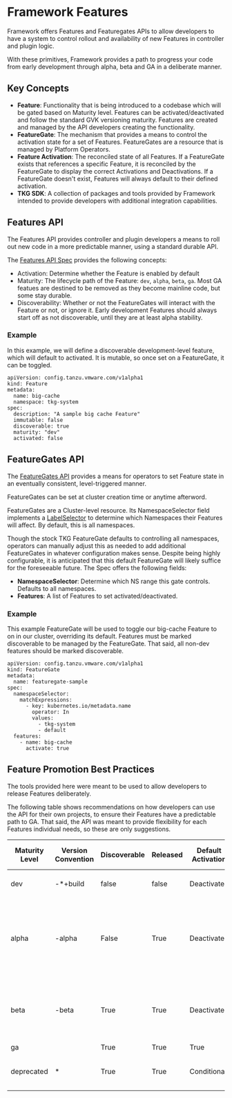 # Framework Features

Framework offers Features and Featuregates APIs to allow developers to have a
system to control rollout and availability of new Features in controller and
plugin logic.

With these primitives, Framework provides a path to progress your code from
early development through alpha, beta and GA in a deliberate manner.

## Key Concepts

- **Feature**: Functionality that is being introduced to a codebase which will
be gated based on Maturity level. Features can be activated/deactivated and follow the standard
 GVK versioning maturity. Features are created and managed by the API developers
creating the functionality.
- **FeatureGate**: The mechanism that provides a means to control the activation
state for a set of Features. FeatureGates are a resource that is managed by
Platform Operators.
- **Feature Activation**: The reconciled state of all Features. If a FeatureGate
exists that references a specific Feature, it is reconciled by the FeatureGate
to display the
correct Activations and Deactivations. If a FeatureGate doesn't exist, Features
will always default to their defined activation.
- **TKG SDK**: A collection of packages and tools provided by Framework intended
to provide developers with additional integration capabilities.

## Features API

The Features API provides controller and plugin developers a means to roll out
new code in a more predictable manner, using a standard durable API.

The [Features API Spec](apis/config/v1alpha1/feature_types.go) provides the
following concepts:

- Activation: Determine whether the Feature is enabled by default
- Maturity: The lifecycle path of the Feature: `dev`, `alpha`, `beta`, `ga`.
Most GA featues are destined to be removed as they become mainline code, but
some stay durable.
- Discoverability: Whether or not the FeatureGates will interact with the Feature
or not, or ignore it. Early development Features should always start off as not
discoverable, until they are at least alpha stability.

###  Example
In this example, we will define a discoverable development-level feature, which
will default to activated. It is mutable, so once set on a FeatureGate, it can
be toggled.
```
apiVersion: config.tanzu.vmware.com/v1alpha1
kind: Feature
metadata:
  name: big-cache
  namespace: tkg-system
spec:
  description: "A sample big cache Feature"
  immutable: false
  discoverable: true
  maturity: "dev"
  activated: false
```

## FeatureGates API

The [FeatureGates API](apis/config/v1alpha1/featuregate_types.go) provides a
means for operators to set Feature state in an eventually consistent,
level-triggered manner.

FeatureGates can be set at cluster creation time or anytime afterword.

FeatureGates are a Cluster-level resource. Its NamespaceSelector field
implements a [LabelSelector](https://pkg.go.dev/k8s.io/apimachinery/pkg/apis/meta/v1#LabelSelector)
to determine which Namespaces their Features will affect.
By default, this is all namespaces.

Though the stock TKG FeatureGate defaults to controlling all namespaces,
operators can manually adjust this as needed to add additional FeatureGates in
whatever configuration makes sense.
Despite being highly configurable, it is anticipated that this default
FeatureGate will likely suffice for the foreseeable future.
The Spec offers the following fields:

- **NamespaceSelector**: Determine which NS range this gate controls. Defaults
to all namespaces.
- **Features**: A list of Features to set activated/deactivated.

### Example
This example FeatureGate will be used to toggle our big-cache Feature to on in
our cluster, overriding its default. Features must be marked discoverable to be
managed by the FeatureGate.
That said, all non-dev features should be marked discoverable.
```
apiVersion: config.tanzu.vmware.com/v1alpha1
kind: FeatureGate
metadata:
  name: featuregate-sample
spec:
  namespaceSelector:
    matchExpressions:
      - key: kubernetes.io/metadata.name
        operator: In
        values:
          - tkg-system
          - default
  features:
    - name: big-cache
      activate: true
```

## Feature Promotion Best Practices

The tools provided here were meant to be used to allow developers to release
Features deliberately.

The following table shows recommendations on how developers can use the API for
their own projects, to ensure their Features have a predictable path to GA.
That said,
the API was meant to provide flexibility for each Features individual needs, so
these are only suggestions.

| Maturity Level | Version Convention | Discoverable | Released |  Default Activation | Maturity Level Description |
|--- | --- | --- | --- | --- | --- |
| dev | <version>-*+build | false | false | Deactivated | Local and +build tags denote dev |
| alpha | <version>-alpha | False | True | Deactivated | Alpha releases have to be manually toggled to be discoverable to keep users safe|
| beta | <version>-beta | True | True | Deactivated | Beta Features can default to activated too, where it makes sense|
| ga | <version> | True | True | True | Activated | Offramp to removal of conditionals in code paths|
| deprecated| * | True | True | Conditional | Deprecated allows devs to express future intent|
